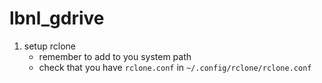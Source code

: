 # lbnl_gdrive

1. setup rclone
    - remember to add to you system path
    - check that you have `rclone.conf` in `~/.config/rclone/rclone.conf`
    
 